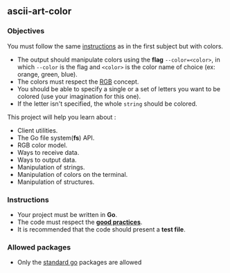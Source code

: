 ## ascii-art-color

### Objectives

You must follow the same [instructions](https://public.01-edu.org/subjects/ascii-art/) as in the first subject but with colors.

- The output should manipulate colors using the **flag** `--color=<color>`, in which `--color` is the flag and `<color>` is the color name of choice (ex: orange, green, blue).
- The colors must respect the [RGB](https://en.wikipedia.org/wiki/RGB_color_model) concept.
- You should be able to specify a single or a set of letters you want to be colored (use your imagination for this one).
- If the letter isn't specified, the whole `string` should be colored.

This project will help you learn about :

- Client utilities.
- The Go file system(**fs**) API.
- RGB color model.
- Ways to receive data.
- Ways to output data.
- Manipulation of strings.
- Manipulation of colors on the terminal.
- Manipulation of structures.

### Instructions

- Your project must be written in **Go**.
- The code must respect the [**good practices**](https://public.01-edu.org/subjects/good-practices/).
- It is recommended that the code should present a **test file**.

### Allowed packages

- Only the [standard go](https://golang.org/pkg/) packages are allowed
